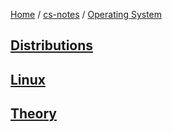 [Home](https://mengxianbin.github.io) /
[cs-notes](https://mengxianbin.github.io/cs-notes/site) /
[Operating System](https://mengxianbin.github.io/cs-notes/site/Operating%20System)

## [Distributions](https://mengxianbin.github.io/cs-notes/site/Operating%20System/Distributions/)

## [Linux](https://mengxianbin.github.io/cs-notes/site/Operating%20System/Linux/)

## [Theory](https://mengxianbin.github.io/cs-notes/site/Operating%20System/Theory/)

